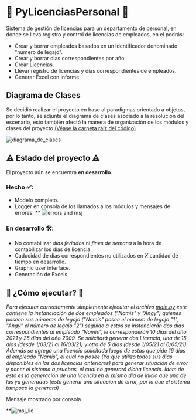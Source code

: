 # 👥 PyLicenciasPersonal 👥
Sistema de gestión de licencias para un departamento de personal, en donde se lleva registro y control de licencias de empleados, en el podrás:

* Crear y borrar empleados basados en un identificador denominado "número de legajo".
* Crear y borrar dias correspondientes por año.
* Crear Licencias.
* Llevar registro de licencias y días correspondientes de empleados.
* Generar Excel con informe

## Diagrama de Clases
Se decidió realizar el proyecto en base al paradigmas orientado a objetos, por lo tanto, se adjunta el diagrama de clases asociado a la resolución del escenario, esto también afectó la manera de organización de los módulos y clases del proyecto [(Véase la carpeta raíz del código)](https://github.com/damianstetson17/PyLicenciasPersonal/tree/main/src)

![diagrama_de_clases](https://github.com/damianstetson17/PyLicenciasPersonal/blob/main/img/classes.jpeg)

## ⚠️ Estado del proyecto ⚠️

El proyecto aún se encuentra **en desarrollo**.

### Hecho ✅:
* Modelo completo.
* Logger en consola de los llamados a los módulos y mensajes de errores.
** ![errors and msj](https://github.com/damianstetson17/PyLicenciasPersonal/blob/main/img/msj_errors.png)

### En desarrollo 🛠️:
* No contabilizar *días feriados* ni *fines de semana* a la hora de contabilizar los días de licencia
* Caducidad de días correspondientes no utilizados en *X* cantidad de tiempo en desarrollo.
* Graphic user interface.
* Generación de Excels.


## 🚀 ¿Cómo ejecutar? 🚀

_Para ejecutar correctamente simplemente ejecutar el archivo [main.py](https://github.com/damianstetson17/PyLicenciasPersonal/blob/main/src/main.py) este contiene la instanciación de dos empleados ("Namis" y "Angy") quienes poseen sus números de legajo ("Namis" posee el número de legajo "1", "Angy" el número de legajo "2") seguido a estos se instanciarán dos días correspondientes al empleado "Namis", le corresponderán 10 días del año 2021 y 25 días del año 2009. Se solicitará generar dos Licencia, una de 15 días (desde 1/03/21 al 16/03/21) y otra de 5 días (desde 1/05/21 al 6/05/21).
Además se agrega una licencia solicitada luego de estas que pide 16 días al empleado "Namis", el cual no posee (Ya que utilizó todos sus días disponibles en las dos licencias anteriores) para generar situación de error y poner el sistema a pruebas, el cual no generará dicha licencia. Ídem de esto es la generación de una licencia en el mísmo día de inicio que una de las ya generadas (esto generar una situación de error, por lo que el sistema tampoco la generará)_

Mensaje mostrado por consola

**![msj_lic](https://github.com/damianstetson17/PyLicenciasPersonal/blob/main/img/msj_gen_lic.png)
